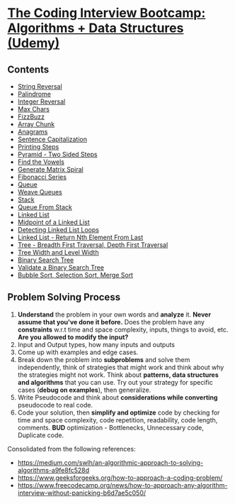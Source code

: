 # [The Coding Interview Bootcamp: Algorithms + Data Structures (Udemy)](https://www.udemy.com/course/coding-interview-bootcamp-algorithms-and-data-structure/)

## Contents

- [String Reversal](https://github.com/koushikvikram/udemy-coding-interview-bootcamp/blob/main/exercises/reversestring/__init__.py)
- [Palindrome](https://github.com/koushikvikram/udemy-coding-interview-bootcamp/blob/main/exercises/palindrome/__init__.py)
- [Integer Reversal](https://github.com/koushikvikram/udemy-coding-interview-bootcamp/blob/main/exercises/reverseint/__init__.py)
- [Max Chars](https://github.com/koushikvikram/udemy-coding-interview-bootcamp/blob/main/exercises/maxchar/__init__.py)
- [FizzBuzz](https://github.com/koushikvikram/udemy-coding-interview-bootcamp/blob/main/exercises/fizzbuzz/__init__.py)
- [Array Chunk](https://github.com/koushikvikram/udemy-coding-interview-bootcamp/blob/main/exercises/chunk/__init__.py)
- [Anagrams](https://github.com/koushikvikram/udemy-coding-interview-bootcamp/blob/main/exercises/anagrams/__init__.py)
- [Sentence Capitalization](https://github.com/koushikvikram/udemy-coding-interview-bootcamp/blob/main/exercises/capitalize/__init__.py)
- [Printing Steps](https://github.com/koushikvikram/udemy-coding-interview-bootcamp/blob/main/exercises/steps/__init__.py)
- [Pyramid - Two Sided Steps](https://github.com/koushikvikram/udemy-coding-interview-bootcamp/blob/main/exercises/pyramid/__init__.py)
- [Find the Vowels](https://github.com/koushikvikram/udemy-coding-interview-bootcamp/blob/main/exercises/vowels/__init__.py)
- [Generate Matrix Spiral](https://github.com/koushikvikram/udemy-coding-interview-bootcamp/blob/main/exercises/matrix/__init__.py)
- [Fibonacci Series](https://github.com/koushikvikram/udemy-coding-interview-bootcamp/blob/main/exercises/fib/__init__.py)
- [Queue](https://github.com/koushikvikram/udemy-coding-interview-bootcamp/blob/main/exercises/queue/__init__.py)
- [Weave Queues](https://github.com/koushikvikram/udemy-coding-interview-bootcamp/blob/main/exercises/weave/__init__.py)
- [Stack](https://github.com/koushikvikram/udemy-coding-interview-bootcamp/blob/main/exercises/stack/__init__.py)
- [Queue From Stack](https://github.com/koushikvikram/udemy-coding-interview-bootcamp/blob/main/exercises/qfroms/__init__.py)
- [Linked List](https://github.com/koushikvikram/udemy-coding-interview-bootcamp/blob/main/exercises/linkedlist/__init__.py)
- [Midpoint of a Linked List](https://github.com/koushikvikram/udemy-coding-interview-bootcamp/blob/main/exercises/midpoint/__init__.py)
- [Detecting Linked List Loops](https://github.com/koushikvikram/udemy-coding-interview-bootcamp/blob/main/exercises/circular/__init__.py)
- [Linked List - Return Nth Element From Last](https://github.com/koushikvikram/udemy-coding-interview-bootcamp/blob/main/exercises/fromLast/__init__.py)
- [Tree - Breadth First Traversal, Depth First Traversal](https://github.com/koushikvikram/udemy-coding-interview-bootcamp/blob/main/exercises/tree/__init__.py)
- [Tree Width and Level Width](https://github.com/koushikvikram/udemy-coding-interview-bootcamp/blob/main/exercises/levelwidth/__init__.py)
- [Binary Search Tree](https://github.com/koushikvikram/udemy-coding-interview-bootcamp/blob/main/exercises/bst/__init__.py)
- [Validate a Binary Search Tree](https://github.com/koushikvikram/udemy-coding-interview-bootcamp/blob/main/exercises/validate/__init__.py)
- [Bubble Sort, Selection Sort, Merge Sort](https://github.com/koushikvikram/udemy-coding-interview-bootcamp/blob/main/exercises/sorting/__init__.py)

## Problem Solving Process
1. **Understand** the problem in your own words and **analyze** it. **Never assume that you've done it before.** Does the problem have any **constraints** w.r.t time and space complexity, inputs, things to avoid, etc. **Are you allowed to modify the input?**
2. Input and Output types, how many inputs and outputs
3. Come up with examples and edge cases.
4. Break down the problem into **subproblems** and solve them independently,  think of strategies that might work and think about why the strategies might not work. Think about **patterns, data structures and algorithms** that you can use. Try out your strategy for specific cases (**debug on examples**), then generalize.
5. Write Pseudocode and think about **considerations while converting** pseudocode to real code.
6. Code your solution, then **simplify and optimize** code by checking for time and space complexity, code repetition, readability, code length, comments. **BUD** optimization - Bottlenecks, Unnecessary code, Duplicate code.

Consolidated from the following references:
- https://medium.com/swlh/an-algorithmic-approach-to-solving-algorithms-a9fe8fc528d
- https://www.geeksforgeeks.org/how-to-approach-a-coding-problem/
- https://www.freecodecamp.org/news/how-to-approach-any-algorithm-interview-without-panicking-b6d7ae5c050/
